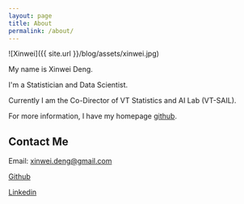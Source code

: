 ```yaml
---
layout: page
title: About
permalink: /about/
---
```


![Xinwei]({{ site.url }}/blog/assets/xinwei.jpg)


My name is Xinwei Deng.

I'm a Statistician and Data Scientist.

Currently I am the Co-Director of VT Statistics and AI Lab (VT-SAIL).

For more information, I have my homepage [github](http://xwdeng80.github.io).

## Contact Me
Email: xinwei.deng@gmail.com

[Github](http://github.com/xwdeng80)

[Linkedin](https://www.linkedin.com/in/xwdeng80)
